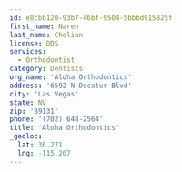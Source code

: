 ```yaml
---
id: e8cbb120-93b7-46bf-9504-5bbbd915825f
first_name: Naren
last_name: Chelian
license: DDS
services:
  - Orthodontist
category: Dentists
org_name: 'Aloha Orthodontics'
address: '6592 N Decatur Blvd'
city: 'Las Vegas'
state: NV
zip: '89131'
phone: '(702) 648-2564'
title: 'Aloha Orthodontics'
_geoloc:
  lat: 36.271
  lng: -115.207
---
```

